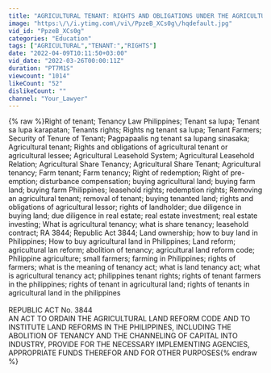 ```yaml
---
title: "AGRICULTURAL TENANT: RIGHTS AND OBLIGATIONS UNDER THE AGRICULTURAL LEASEHOLD SYSTEM (RA 3844)"
image: "https:\/\/i.ytimg.com\/vi\/PpzeB_XCs0g\/hqdefault.jpg"
vid_id: "PpzeB_XCs0g"
categories: "Education"
tags: ["AGRICULTURAL","TENANT:","RIGHTS"]
date: "2022-04-09T10:11:50+03:00"
vid_date: "2022-03-26T00:00:11Z"
duration: "PT7M1S"
viewcount: "1014"
likeCount: "52"
dislikeCount: ""
channel: "Your_Lawyer"
---
```

{% raw %}Right of tenant; Tenancy Law Philippines; Tenant sa lupa; Tenant sa lupa karapatan; Tenants rights; Rights ng tenant sa lupa; Tenant Farmers; Security of Tenure of Tenant; Pagpapaalis ng tenant sa lupang sinasaka; Agricultural tenant; Rights and obligations of agricultural tenant or agricultural lessee; Agricultural Leasehold System; Agricultural Leasehold Relation; Agricultural Share Tenancy; Agricultural Share Tenant; Agricultural tenancy; Farm tenant; Farm tenancy; Right of redemption; Right of pre-emption; disturbance compensation; buying agricultural land; buying farm land; buying farm Philippines; leasehold rights; redemption rights; Removing an agricultural tenant; removal of tenant; buying tenanted land; rights and obligations of agricultural lessor; rights of landholder; due diligence in buying land; due diligence in real estate; real estate investment; real estate investing; What is agricultural tenancy; what is share tenancy; leasehold contract; RA 3844; Republic Act 3844; Land ownership; how to buy land in Philippines; How to buy agricultural land in Philippines; Land reform; agricultural lan reform; abolition of tenancy; agricultural land reform code; Philippine agriculture; small farmers; farming in Philippines; rights of farmers; what is the meaning of tenancy act; what is land tenancy act; what is agricultural tenancy act; philippines tenant rights; rights of tenant farmers in the philippines; rights of tenant in agricultural land; rights of tenants in agricultural land in the philippines<br /><br />REPUBLIC ACT No. 3844<br />AN ACT TO ORDAIN THE AGRICULTURAL LAND REFORM CODE AND TO INSTITUTE LAND REFORMS IN THE PHILIPPINES, INCLUDING THE ABOLITION OF TENANCY AND THE CHANNELING OF CAPITAL INTO INDUSTRY, PROVIDE FOR THE NECESSARY IMPLEMENTING AGENCIES, APPROPRIATE FUNDS THEREFOR AND FOR OTHER PURPOSES{% endraw %}
